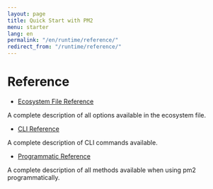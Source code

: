 ```yaml
---
layout: page
title: Quick Start with PM2
menu: starter
lang: en
permalink: "/en/runtime/reference/"
redirect_from: "/runtime/reference/"
---
```


# Reference

- [Ecosystem File Reference]({{site.baseurl}}/runtime/references/ecosystem-file/)

A complete description of all options available in the ecosystem file.

- [CLI Reference]({{site.baseurl}}/runtime/references/pm2-cli/)

A complete description of CLI commands available.

- [Programmatic Reference]({{site.baseurl}}/runtime/references/pm2-programmatic/)

A complete description of all methods available when using pm2 programmatically.
